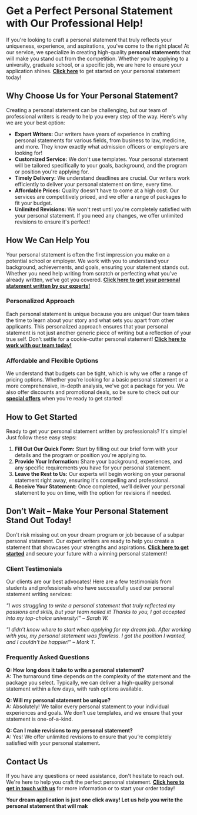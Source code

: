 # Get a Perfect Personal Statement with Our Professional Help!

If you're looking to craft a personal statement that truly reflects your uniqueness, experience, and aspirations, you've come to the right place! At our service, we specialize in creating high-quality **personal statements** that will make you stand out from the competition. Whether you're applying to a university, graduate school, or a specific job, we are here to ensure your application shines. [**Click here**](https://tinyurl.com/topessay?keyword=do+personal+statement) to get started on your personal statement today!

## Why Choose Us for Your Personal Statement?

Creating a personal statement can be challenging, but our team of professional writers is ready to help you every step of the way. Here's why we are your best option:

- **Expert Writers:** Our writers have years of experience in crafting personal statements for various fields, from business to law, medicine, and more. They know exactly what admission officers or employers are looking for!
- **Customized Service:** We don't use templates. Your personal statement will be tailored specifically to your goals, background, and the program or position you're applying for.
- **Timely Delivery:** We understand deadlines are crucial. Our writers work efficiently to deliver your personal statement on time, every time.
- **Affordable Prices:** Quality doesn't have to come at a high cost. Our services are competitively priced, and we offer a range of packages to fit your budget.
- **Unlimited Revisions:** We won't rest until you're completely satisfied with your personal statement. If you need any changes, we offer unlimited revisions to ensure it's perfect!

## How We Can Help You

Your personal statement is often the first impression you make on a potential school or employer. We work with you to understand your background, achievements, and goals, ensuring your statement stands out. Whether you need help writing from scratch or perfecting what you've already written, we’ve got you covered. [**Click here to get your personal statement written by our experts!**](https://tinyurl.com/topessay?keyword=do+personal+statement)

### Personalized Approach

Each personal statement is unique because you are unique! Our team takes the time to learn about your story and what sets you apart from other applicants. This personalized approach ensures that your personal statement is not just another generic piece of writing but a reflection of your true self. Don't settle for a cookie-cutter personal statement! [**Click here to work with our team today!**](https://tinyurl.com/topessay?keyword=do+personal+statement)

### Affordable and Flexible Options

We understand that budgets can be tight, which is why we offer a range of pricing options. Whether you're looking for a basic personal statement or a more comprehensive, in-depth analysis, we've got a package for you. We also offer discounts and promotional deals, so be sure to check out our [**special offers**](https://tinyurl.com/topessay?keyword=do+personal+statement) when you're ready to get started!

## How to Get Started

Ready to get your personal statement written by professionals? It's simple! Just follow these easy steps:

1. **Fill Out Our Quick Form:** Start by filling out our brief form with your details and the program or position you're applying to.
2. **Provide Your Information:** Share your background, experiences, and any specific requirements you have for your personal statement.
3. **Leave the Rest to Us:** Our experts will begin working on your personal statement right away, ensuring it's compelling and professional.
4. **Receive Your Statement:** Once completed, we’ll deliver your personal statement to you on time, with the option for revisions if needed.

## Don’t Wait – Make Your Personal Statement Stand Out Today!

Don't risk missing out on your dream program or job because of a subpar personal statement. Our expert writers are ready to help you create a statement that showcases your strengths and aspirations. [**Click here to get started**](https://tinyurl.com/topessay?keyword=do+personal+statement) and secure your future with a winning personal statement!

### Client Testimonials

Our clients are our best advocates! Here are a few testimonials from students and professionals who have successfully used our personal statement writing services:

_"I was struggling to write a personal statement that truly reflected my passions and skills, but your team nailed it! Thanks to you, I got accepted into my top-choice university!" – Sarah W._

_"I didn’t know where to start when applying for my dream job. After working with you, my personal statement was flawless. I got the position I wanted, and I couldn't be happier!" – Mark T._

### Frequently Asked Questions

**Q: How long does it take to write a personal statement?**  
A: The turnaround time depends on the complexity of the statement and the package you select. Typically, we can deliver a high-quality personal statement within a few days, with rush options available.

**Q: Will my personal statement be unique?**  
A: Absolutely! We tailor every personal statement to your individual experiences and goals. We don’t use templates, and we ensure that your statement is one-of-a-kind.

**Q: Can I make revisions to my personal statement?**  
A: Yes! We offer unlimited revisions to ensure that you’re completely satisfied with your personal statement.

## Contact Us

If you have any questions or need assistance, don't hesitate to reach out. We're here to help you craft the perfect personal statement. [**Click here to get in touch with us**](https://tinyurl.com/topessay?keyword=do+personal+statement) for more information or to start your order today!

**Your dream application is just one click away! Let us help you write the personal statement that will mak**
